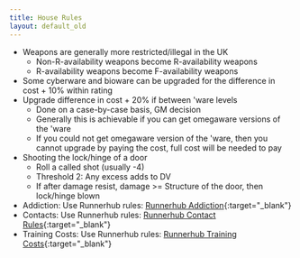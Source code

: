 ```yaml
---
title: House Rules
layout: default_old
---
```


- Weapons are generally more restricted/illegal in the UK
	- Non-R-availability weapons become R-availability weapons
	- R-availability weapons become F-availability weapons
- Some cyberware and bioware can be upgraded for the difference in cost + 10% within rating
- Upgrade difference in cost + 20% if between 'ware levels
	- Done on a case-by-case basis, GM decision
	- Generally this is achievable if you can get omegaware versions of the 'ware
	- If you could not get omegaware version of the 'ware, then you cannot upgrade by paying the cost, full cost will be needed to pay
- Shooting the lock/hinge of a door
	- Roll a called shot (usually -4)
	- Threshold 2: Any excess adds to DV
	- If after damage resist, damage >= Structure of the door, then lock/hinge blown
- Addiction: Use Runnerhub rules: [Runnerhub Addiction](https://runnerhub.neosynth.net/index.php?n=Rules.Drugs#Drug_and_Addictive_Substance_Usage){:target="_blank"}
- Contacts: Use Runnerhub rules: [Runnerhub Contact Rules](https://runnerhub.neosynth.net/index.php?n=Rules.Contacts){:target="_blank"}
- Training Costs: Use Runnerhub rules: [Runnerhub Training Costs](https://runnerhub.neosynth.net/index.php?n=Rules.Gameplay#Cost){:target="_blank"}
